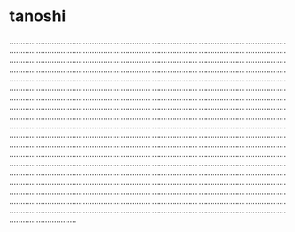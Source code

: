 # tanoshi
..................................................................................................................................................................................................................................................................................................................................................................................................................................................................................................................................................................................................................................................................................................................................................................................................................................................................................................................................................................................................................................................................................................................................................................................................................................................................................................................................................................................................................................................................................................................................................................................................................................................................................................................................................................................................................................................................................................................................................................................................................................................................................................................................................................................................................................................................................................................................................................................................................................................................................